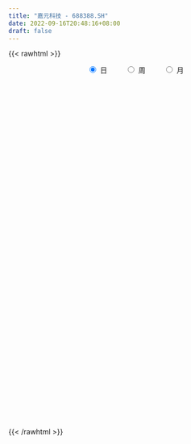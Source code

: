 ```yaml
---
title: "嘉元科技 - 688388.SH"
date: 2022-09-16T20:48:16+08:00
draft: false
---
```

{{< rawhtml >}}
    <div style="text-align: center">
        <label style="padding: 1rem;"><input style="margin-right: .5rem" type="radio" name="period" value="D" checked onclick="period_change(this)">日</label>
        <label style="padding: 1rem;"><input style="margin-right: .5rem" type="radio" name="period" value="W" onclick="period_change(this)">周</label>
        <label style="padding: 1rem;"><input style="margin-right: .5rem" type="radio" name="period" value="M" onclick="period_change(this)">月</label>
    </div>
    <div id="chart" style="height: 700px;"></div> 
    <script type="text/javascript">
        const D_v = [23544.76,24288.41,13873.17,51094.26,24906.3,26796.36,15778.4,18412.29,10771.87,16047.07,19395.87,17313.05,25339.5,33441.05,20455.1,25782.08,31589.84,21495.94,31027.07,22378.05,15532.29,17428.89,19634.17,14806.73,13762.8,60722.17,65047.19,24062.21,33047.36,30495.76,26846.99,23145.32,27458.49,42127.56,37731.8,29698.43,36897.33,30289.31,25961.93,37892.36,73488.43,73274.27,41538.86,33204.89,63304.05,68922.62,51484.72,25870.18,50469.38,47084.44,34349.16,52233.56,46258.42,26363.78,18688.09,27986.76,44404.88,25332.98,21499.61,37334.48,28545.6,33762.54,21518.52,34814.43,33300.99,29715.48,29733.23,37623.27,34037.58,40415.31,56241.47,50934.57,47287.36,33197.43,32594.19,72608.94,73557.43,49076.78,48899.13,40198.5,57929.76,51486.23,72360.06,59788.79,47394.3,50294.45,52377.44,41450.12,42696.05,53398.39,59831.25,43923.1,61643.59,51725.63,53321.08,43887.32,36851.31,37346.76,50112.65,47177.54,46178.75,34626.16,29761.33,31541.2,37330.6,29757.61,37707.27,25513.01,50527.93,43589.67,32019.51,33332.87,18891.95,27164.97,31490.62,29608.42,19477.69,30201.88,20176.44,19898.49,20321.7,23925.2,28074.98,25850.7,16743.46,15242.14,21181.98,15189.83,15889.55,11731.58,15995.42,16966.38,24339.27,23580.96,17292.04,14219.45,13084.13,16094.32,9199.97,18963.39,15877.19,12561.77,15530.25,24745.74,23284.11,22755.82,19179.09,15561.94,13205.56,18474.16,15908.9,15155.8,15826.35,46934.65,31348.15,42564.6,40185.6,28604.58,18428.38,48931.77,29019.33,18472.71,13502.02,17901.0,21995.53,20365.02,29494.19,35294.97,25378.09,20171.33,18624.07,35623.54,26619.47,41057.21,32885.42,26735.91,46497.76,18150.69,20198.15,18178.33,72647.46,78640.54,49646.66,40133.75,39703.26,82256.61,59587.82,63879.98,37643.1,36603.1,44641.62,48995.31,48791.48,45977.69,50974.51,44059.67,29734.69,40455.13,37339.12,42938.98,48721.85,47661.02,71131.84,89623.23,118146.11,122130.71,92810.59,83928.27,93949.54,74270.12,75776.5,53393.52,53149.65,49865.22,57047.25,131492.41,53272.37,61426.43,69116.48,46206.65,58166.96,63219.92,62740.17,63885.49,63128.42,58584.08,49027.47,105964.4,94159.6,70318.27,75868.23,62143.41,109602.81,76698.04,65841.24,70759.91,49135.0,32252.72,62475.92,65041.12,47095.59,51996.9,33107.02,36731.19,37708.63,59775.17,44516.39,46150.16,49904.09,38874.71,64281.75,87676.17,63415.23,52821.67,45499.38,50966.2,74930.95,59613.48,64787.89,38287.49,95324.57,61087.12,44265.22,59855.48,41795.25,37632.28,52021.7,56997.24,50255.29,79397.14,44899.88,27726.56,32877.82,55955.31,36475.75,54638.8,43010.52,26074.67,48720.57,37689.81,47835.75,52421.61,44282.65,43827.26,84937.98,43472.58,91056.67,109176.85,75033.91,63070.85,60845.86,42950.11,35518.27,49001.55,49221.53,61648.99,61460.76,56925.95,56655.16,41925.05,49938.22,25764.73,41392.46,64544.71,43060.97,52341.15,49238.88,33601.03,40956.48,43780.0,47964.82,84258.43,50967.93,48484.81,53705.43,41591.97,29941.49,36651.27,54924.39,30961.66,28548.05,31059.53,76590.16,46597.98,34386.08,30709.66,20489.29,26118.41,44715.27,42989.64,37170.91,42266.44,36482.9,36980.55,80492.51,73774.45,39022.96,47371.29,22399.32,32777.17,70253.58,42483.12,56875.83,30849.29,31389.08,27241.94,26379.89,30165.85,29618.97,28998.06,39948.96,27140.95,27567.33,42119.98,25270.11,36669.43,21657.61,24105.93,30680.36,31006.84,28624.36,36814.57,32993.51,27445.81,33033.03,60181.45,46114.71,39282.02,41397.33,37478.82,39465.12,33968.3,32522.51,36864.67,52172.54,51706.1,37695.09,33585.31,27035.74,19599.8,24947.17,30207.46,31672.52,38806.23,51030.26,34516.91,37355.38,32516.06,28555.78,35222.41,35894.37,26665.18,29716.72,33867.32,42174.75,38375.11,21685.0,22327.69,23207.68,17561.2,48994.02,45220.74,46745.38,41319.95,48367.66,49377.32,35299.49,34540.52,36279.25,65742.48,53691.93,34662.9,27996.51,34302.1,40579.48,32999.81,33327.31,23973.1,43543.01,28254.29,30022.91,28868.07,27422.94,41847.29,35000.54,68569.25,100551.35,68884.42,59211.34,37632.2,53335.32,57144.07,44288.33,42728.68,33254.3,68090.56,92863.82,56113.15,54578.45,57589.2,90517.77,61503.45,45383.12,63324.73,55955.9,41314.14,57223.85,46180.46,43925.75,69320.18,71466.89,47948.42,63789.53,41984.7,59056.13,42213.4,38302.95,38444.9,29419.34,97960.39,49759.41,41694.93,32462.06,38229.29,47552.62,38320.46,45711.48,49498.08,53570.26,42512.21,47059.1,28543.04,45431.72,42900.63,46535.8,56886.58,57368.35,50578.9,144203.16,85250.99,58977.68,61749.33,37187.67,37988.93,27547.19,29964.39,26276.88,20988.29,32823.31,22685.5,42554.6,24296.16,24951.72,28957.09,20614.59,20867.56,21129.56,20551.78,35014.88,32481.47]
const D_histogram = [0.0,-0.0185071225,-0.0852542171,0.2266982782,0.3207152329,0.2188680763,0.1848066425,0.1786419155,0.1535022396,-0.044659432,-0.2156955673,-0.150950394,-0.1201615255,0.0392519214,0.1202288961,0.1845386818,0.1739831895,0.0605008407,-0.1461445677,-0.170911577,-0.2267734865,-0.2176314077,-0.3368461145,-0.3003897822,-0.2307677979,-0.0177611605,0.3282355351,0.5357618181,0.6137650703,0.6038214887,0.5213069705,0.4347343768,0.3715018732,0.40705312,0.4940705766,0.4455615048,0.2874691892,0.1551165022,0.187156734,0.1235706881,-0.2540855983,-0.61038379,-0.6683829088,-0.6165367679,-0.2514563889,0.0137813077,0.2324982386,0.3379474813,0.479061922,0.674246415,0.7588115908,0.6472648058,0.6590400082,0.629843534,0.5374093716,0.6099853793,0.7590937248,0.8349435112,0.6496751385,0.2732364037,-0.036072975,-0.3342353188,-0.4571329245,-0.5628873261,-0.7461582639,-0.7956757149,-0.756949779,-0.6076980662,-0.4887836814,-0.3276334274,-0.2032329361,-0.0192180016,0.2767988618,0.3964860244,0.5344068998,1.143729904,1.6853091507,1.7399341749,1.7671433109,1.6619482927,1.9215769662,2.2336124288,1.7574118548,1.5062831698,1.2987429658,1.7333486627,1.6260075631,1.6703871899,1.5650507624,1.371020938,0.5202640044,-0.036915287,-0.9819557965,-1.8758144199,-2.3501412338,-2.2811269523,-2.3907278281,-2.063103907,-2.0074239793,-1.9616308037,-1.9461292957,-1.9051477054,-1.6551869842,-1.6326556614,-1.6818477559,-1.6151439503,-1.3907368308,-1.2158390347,-1.4280908094,-1.7703397358,-1.9295850194,-1.7565266487,-1.4708763941,-1.1001123193,-0.482969124,0.1118445758,0.4219103075,0.2625079746,0.1088948791,0.1741222317,0.3076043351,0.4021402589,0.3189743803,-0.012975897,-0.1024370058,-0.1996370005,-0.4946101158,-0.662742471,-0.5878868017,-0.5528535526,-0.4061486836,-0.2644999236,0.1575275224,0.4526489396,0.4762271102,0.4121633028,0.3849308579,0.2300859687,0.1764329298,0.2951909355,0.3147270885,0.3507417189,0.4652349888,0.7322594168,0.8628787102,1.0095925121,1.1059860401,1.0356305938,0.9667488267,0.7304432272,0.5454265889,0.4916337007,0.4515892661,0.6579955609,0.7417092294,0.3569839329,-0.0620411183,-0.2730497942,-0.4434641623,-0.1419778367,0.0575380798,0.1570237591,0.1256980203,0.0437321768,0.123123492,0.0305355364,-0.4069306233,-0.9179987291,-1.2874097864,-1.5616879606,-1.6154496021,-1.5110938329,-1.4570783508,-1.1871514309,-1.016701485,-1.0026499781,-0.6147411616,-0.2896845422,-0.1129378303,0.0154499959,0.5892234322,1.462427137,1.9911002698,2.2052059048,2.2122786112,2.2922196795,2.241215871,2.0808149812,1.930816845,1.7154965379,1.2560127517,1.040602259,0.2302151164,-0.25955639,-0.1506872103,0.0829748691,0.1628838881,0.1048490143,-0.1332077796,-0.367931272,-0.5178610789,-0.7281338827,-0.401950654,-0.2432770655,0.470174035,0.9765921247,0.8764728101,0.9986862252,1.2030692266,1.3357320181,1.7261497181,1.7482867184,1.1936610289,0.9184495619,0.156788694,-0.8338229977,-1.5733203524,-1.5106337705,-1.7044271318,-1.8202952735,-2.012392024,-2.3658842164,-2.5706984415,-2.4034377569,-2.3196026173,-1.9916891425,-1.8999666161,-1.1762718101,-0.6328991278,-0.0994028139,-0.0931475569,0.096259805,0.9953063685,1.5941304889,1.9123204052,1.7891539804,1.4421486496,1.0705809822,1.3758471217,1.6675573151,1.6630059084,1.8514795421,1.7754187325,1.7274992515,1.5030635636,0.8259714663,0.5037662844,0.024070173,0.1255226309,-0.2389008603,0.2092220992,0.6487165087,0.2765187493,0.193662718,-0.0032423132,-0.2753414572,-0.1827334997,0.0568082546,-0.4845034941,-0.6650631963,0.3876642789,1.0117959196,1.4490542197,1.1386061637,0.7592862016,0.2975167779,0.9154728881,1.498593804,1.7763698688,0.7694620514,0.5087225532,0.251457867,0.0233241283,0.5133095061,0.5911690352,0.864774327,1.2370973139,1.2788148082,2.0010227239,2.4500068471,3.0202600653,2.5499501314,2.0021297965,1.4426453649,0.124591976,-0.6696456345,-1.8371562942,-3.3761773517,-4.130495726,-4.008339898,-3.9435535026,-3.9550819278,-3.6946703871,-3.7987290559,-3.8912030619,-3.6729673528,-3.3147459624,-2.4722129677,-1.4476181036,-0.9368717857,-0.4390682455,-0.3203636844,0.1212991435,1.0769995307,1.4771722152,1.4295015669,1.5260360624,1.2455679028,0.6589788763,0.018895446,-0.049399808,0.1467424063,0.1291462511,-0.3485353429,-1.2042643071,-1.8798382771,-2.2419748386,-2.4614187435,-2.9093547074,-2.9681475017,-2.8765704876,-2.8651256754,-3.1883463002,-3.0314998583,-2.504231821,-2.1387802949,-1.7505507525,-1.229750895,-0.7333198334,-0.8649138737,-0.5816368626,-0.7780959091,-0.6683914498,-0.4986524539,0.3608282016,1.1325825279,1.7578122445,2.4343870018,2.6209430234,2.2229591389,1.4565244192,1.1680099147,1.0945059694,0.8667547047,0.7928803893,0.6528690709,0.304948272,0.0982516849,-0.4905020461,-0.5662389719,-0.9992914312,-1.184599785,-1.3164464387,-0.768610159,-0.538400814,-0.0573511754,0.049121347,-0.1027461792,-0.2838964727,0.085785353,0.2469893791,0.7567151672,1.050561927,1.1836433985,0.8986850488,0.2018620979,-0.4764484873,-1.0860901438,-1.6214484871,-1.9508521831,-1.8027067847,-1.6320397598,-1.6267057367,-1.6169102943,-1.1691011643,-0.6098772076,-0.3878229293,0.0812032303,0.2507614982,0.491831397,0.5527286678,0.448381862,0.2181079306,0.1751120229,0.7491309309,0.8395202287,1.0572790606,0.9268689801,0.6250768187,0.4019309721,0.0097552908,-0.1851165024,-0.5366931687,-0.7383687149,-0.8210705534,-0.4573200102,-0.3059330852,-0.3063774109,-0.3738234392,-0.4769626553,-0.8761393916,-1.2503203757,-1.0585975083,-0.8688973629,-0.4950615014,-0.2444526287,0.0178098659,0.1351034689,0.4014129088,0.9498256538,1.3397314818,1.6521057594,1.7764050729,1.8922350885,2.0593804721,2.1373817004,2.1205543186,2.021193849,1.5771439157,1.2698607107,1.0225854903,0.7993032964,0.6922017736,0.6555750492,0.6960934169,1.0314194985,1.4173625646,1.5837400869,1.5057165889,1.1947552978,1.215963719,1.2142955899,0.9824577057,0.7222053054,0.5161286496,0.5955037641,0.8099856716,0.7348523051,0.6272380606,0.6343033559,0.792479918,0.8214828221,0.7386878787,0.2547104572,-0.0455824314,-0.3623184758,-0.3381647661,-0.3950428242,-0.4835117609,-0.2471697445,-0.3851312826,-0.6717315234,-1.0662112086,-1.1273976817,-0.8851988103,-0.8732322022,-0.8025439353,-0.8417926029,-0.7889800626,-0.6085980093,-0.5369306527,-0.6399595015,-0.6611919594,-0.5481257369,-0.4110828997,-0.3769399674,-0.2167704171,-0.2950277825,-0.4158434492,-0.478833313,-0.3754648956,-0.3070445837,-0.3087264978,-0.3561080167,-0.2769516629,-0.4481103621,-0.329016934,-0.1707002509,-0.4583874159,-0.7376321103,-0.9652712446,-0.9645514037,-0.8453433274,-0.9127385052,-0.8796050615,-0.7972342233,-0.7535118445,-0.6350326093,-0.6627228426,-0.5939959945,-0.5959974068,-0.5559891134,-0.436873202,-0.2000323853,-0.0366569987,0.1647264331,0.3151826104,0.3600190277,0.246139341,0.0924332495]
const D_fast = [0.0,-0.0231339031,-0.111194552,0.2574325129,0.4316282758,0.3844981382,0.396638365,0.4351341169,0.448370001,0.2390434713,0.0140834442,0.041091019,0.0418395062,0.2110659334,0.3221001321,0.4325445883,0.4654848934,0.3671277547,0.1239462044,0.0564513009,-0.0561039802,-0.1013697534,-0.3047959888,-0.3434371021,-0.3315070672,-0.12294072,0.3051148593,0.6465815969,0.8780261167,1.0190379072,1.0668501316,1.0889611322,1.1186040969,1.2559186237,1.4664537245,1.5293350288,1.4431100105,1.349536449,1.4283658644,1.3956724906,0.9544948046,0.4456006654,0.2205058194,0.1182177683,0.42043405,0.6891170736,0.9659585642,1.1558946771,1.4167745984,1.7805206951,2.0547887686,2.105058185,2.2815933895,2.4098577988,2.4517759793,2.6768483318,3.0157301085,3.3003157727,3.2774661846,2.9693365508,2.6510089283,2.2692877548,2.032106918,1.7856306849,1.4158201811,1.1673838014,1.0168722925,1.0141994888,1.0109179532,1.0901598504,1.1637521077,1.3429625417,1.7081791206,1.9269877893,2.1985103896,3.0937658698,4.0566724042,4.5462809721,5.0152759359,5.3255679909,6.0655909058,6.9360294756,6.8991818653,7.0246239728,7.1417695103,8.0097123728,8.308873164,8.7708495883,9.0567758514,9.2055012614,8.484810329,7.9184022158,6.7278727572,5.3650605288,4.3031984065,3.8019309499,3.094648117,2.9064960614,2.4603199944,2.0157054689,1.5446746531,1.109369317,0.9455332922,0.5599006997,0.0902466662,-0.2468355158,-0.370112604,-0.4991745666,-1.0684490436,-1.853282904,-2.4949244425,-2.7609977339,-2.8430665778,-2.7473305829,-2.2509296685,-1.6281548248,-1.2126115163,-1.3063868555,-1.4327762312,-1.3240183207,-1.1136351335,-0.9185641449,-0.9219864286,-1.2571806801,-1.3722510404,-1.5193602851,-1.9379859295,-2.2718039023,-2.3439199335,-2.4471000726,-2.4019323745,-2.3264085954,-1.8649992687,-1.4567156166,-1.3140806685,-1.2751036502,-1.2061033806,-1.3034267776,-1.312971584,-1.1204158445,-1.0221979193,-0.8984978592,-0.6676958422,-0.21760656,0.1287324111,0.527844341,0.900734379,1.0892865812,1.2620920207,1.208397228,1.1597372369,1.2288527739,1.3017056559,1.6726108408,1.9417518166,1.6462725035,1.2117371726,0.9324660482,0.6511856396,0.9171775059,1.1310779424,1.2698195614,1.2699183277,1.1988855284,1.3090577166,1.2241036451,0.6849048296,-0.0556629584,-0.7469264623,-1.4116266268,-1.8692506687,-2.1426683578,-2.4529224633,-2.4797834012,-2.5635088265,-2.8001198142,-2.5658962881,-2.3132608043,-2.1647485499,-2.0324982248,-1.3114189304,-0.0726084413,0.9538397589,1.7192468701,2.2793892293,2.9323852175,3.4416853768,3.8014882323,4.1341943073,4.3477481347,4.2022675364,4.2470076085,3.4941742449,2.9395136411,3.0107110182,3.2651168149,3.3857468059,3.3539241857,3.0825654469,2.7558591365,2.4764640598,2.0841577854,2.3098533506,2.4077076727,3.238702282,3.9892684029,4.1082672907,4.4801522622,4.9853025702,5.4518983663,6.2738534958,6.7330621757,6.4768517434,6.4312526668,5.7087889725,4.5097215314,3.3768940886,3.0619222278,2.4420220836,1.8710801234,1.175885367,0.2309221205,-0.6165667149,-1.0501654696,-1.5462309843,-1.7162397952,-2.0995089228,-1.6698820693,-1.284734169,-0.7760885586,-0.7931201908,-0.5796478777,0.568225278,1.5655820206,2.3618520382,2.6859741085,2.6995059401,2.5955835182,3.2448114382,3.9534109603,4.3646110307,5.01595455,5.3837484234,5.7677037554,5.9190339584,5.4484347276,5.2521711169,4.7784925487,4.9113256643,4.4871769581,4.9876054423,5.589278979,5.2862109069,5.2517705552,5.0540549456,4.7131204373,4.7600450199,5.0137888379,4.3513512157,4.0045257143,5.1541692592,6.0312498798,6.8307717349,6.8049752198,6.6154768081,6.2280865788,7.0749109112,8.032680278,8.75454881,7.9400065054,7.8064476456,7.6120474261,7.3897447194,8.0080574738,8.2337092617,8.7235081352,9.4051054506,9.766526647,10.9889902436,12.0504760786,13.3757943131,13.5429719121,13.4956840263,13.2968609359,12.0099555411,11.0483065219,9.4215067886,7.0384413932,5.2514990874,4.3715699409,3.4504679607,2.4501690535,1.7869129975,0.7331720647,-0.3321027067,-1.0321088358,-1.502573936,-1.2780941833,-0.6154038451,-0.3388754736,0.0491610052,0.0877746452,0.559762259,1.7847125289,2.5541782671,2.8638830106,3.3419265217,3.3728503378,2.9510060304,2.3156464615,2.2350012556,2.4678290714,2.482519479,1.9177040493,0.7609090083,-0.384624531,-1.3072548021,-2.1420533929,-3.3173280336,-4.1181577033,-4.7457233112,-5.4505599178,-6.5708671176,-7.1718956403,-7.2706855583,-7.4399291058,-7.4893372516,-7.2759751179,-6.9628740147,-7.3106965234,-7.1728287279,-7.5638117517,-7.6212051549,-7.5761292724,-6.6264415666,-5.5715416082,-4.5068588305,-3.2216873228,-2.3798955453,-2.2221396451,-2.62444326,-2.6209552858,-2.4208327387,-2.4318953273,-2.3075495454,-2.2843435961,-2.556027327,-2.7381609928,-3.4495402353,-3.6668369041,-4.3497122212,-4.8311705213,-5.2921287846,-4.9364450447,-4.8408359032,-4.3741240584,-4.2553711993,-4.4329252703,-4.6850496819,-4.293921518,-4.0709701472,-3.3720655672,-2.8155783257,-2.3865860046,-2.446873092,-3.0932305184,-3.8906532255,-4.771817418,-5.7125378831,-6.5296546248,-6.8321859225,-7.0695288376,-7.4708712487,-7.8653033798,-7.709769541,-7.3030148861,-7.1779163402,-6.688589373,-6.4563407306,-6.0923129825,-5.8932335447,-5.885484885,-6.0612318338,-6.0604497358,-5.299148095,-4.9988787401,-4.516800143,-4.4154929784,-4.5610159352,-4.6836790389,-5.0734158974,-5.3145668162,-5.8003167746,-6.1865844996,-6.4745539765,-6.2251334358,-6.1502297822,-6.2272684606,-6.3881703487,-6.6105502285,-7.2287618127,-7.9155228908,-7.9884494005,-8.0159735958,-7.7659031096,-7.576407394,-7.3096924329,-7.1586229628,-6.7919602957,-6.0060911372,-5.2812524388,-4.5558517213,-3.9874511396,-3.3985623518,-2.7165718502,-2.1042251969,-1.5909139989,-1.1849760063,-1.2347399607,-1.2245579881,-1.2161868359,-1.2396432057,-1.1736942851,-1.0464272472,-0.8318855253,-0.238704569,0.5015791382,1.0638916822,1.3622973314,1.3500248647,1.6752242158,1.9771299841,1.9909065263,1.9112054523,1.834160959,2.0624120145,2.4793903399,2.5879700497,2.6371653203,2.8028064546,3.1591029963,3.3934766058,3.4953536321,3.0750538249,2.7633653284,2.3560496651,2.2956621833,2.1400234192,1.9306765422,2.1052261225,1.8709817637,1.416448642,0.7554161548,0.4123802613,0.43327943,0.2269379876,0.0969902707,-0.1527065476,-0.297139023,-0.2689064721,-0.3314717786,-0.5944905028,-0.7810209505,-0.8049861623,-0.7707140499,-0.8308061095,-0.7248291635,-0.8768434746,-1.1016200035,-1.2843181956,-1.274816002,-1.2831568361,-1.3620203746,-1.4984288977,-1.4885104597,-1.7716967494,-1.7348575548,-1.6192159345,-2.0214999535,-2.4851526754,-2.9541096208,-3.1945276308,-3.2866553864,-3.5822351906,-3.7690030121,-3.8859407298,-4.0305963122,-4.0708752293,-4.2642461732,-4.3440183238,-4.4950190877,-4.5940080726,-4.5841104617,-4.3972777414,-4.2430666044,-4.0005015643,-3.7712497345,-3.6364085602,-3.6887534117,-3.8193511908]
const D_slow = [0.0,-0.0046267806,-0.0259403349,0.0307342347,0.1109130429,0.165630062,0.2118317226,0.2564922014,0.2948677613,0.2837029033,0.2297790115,0.192041413,0.1620010317,0.171814012,0.201871236,0.2480059065,0.2915017039,0.306626914,0.2700907721,0.2273628779,0.1706695062,0.1162616543,0.0320501257,-0.0430473199,-0.1007392693,-0.1051795595,-0.0231206757,0.1108197788,0.2642610464,0.4152164186,0.5455431612,0.6542267554,0.7471022237,0.8488655037,0.9723831478,1.083773524,1.1556408213,1.1944199469,1.2412091304,1.2721018024,1.2085804029,1.0559844554,0.8888887282,0.7347545362,0.671890439,0.6753357659,0.7334603256,0.8179471959,0.9377126764,1.1062742801,1.2959771778,1.4577933793,1.6225533813,1.7800142648,1.9143666077,2.0668629525,2.2566363837,2.4653722615,2.6277910462,2.6961001471,2.6870819033,2.6035230736,2.4892398425,2.348518011,2.161978445,1.9630595163,1.7738220715,1.621897555,1.4997016346,1.4177932778,1.3669850438,1.3621805434,1.4313802588,1.5305017649,1.6641034898,1.9500359658,2.3713632535,2.8063467972,3.248132625,3.6636196981,4.1440139397,4.7024170469,5.1417700106,5.518340803,5.8430265445,6.2763637101,6.6828656009,7.1004623984,7.491725089,7.8344803235,7.9645463246,7.9553175028,7.7098285537,7.2408749487,6.6533396403,6.0830579022,5.4853759452,4.9695999684,4.4677439736,3.9773362727,3.4908039488,3.0145170224,2.6007202764,2.192556361,1.7720944221,1.3683084345,1.0206242268,0.7166644681,0.3596417658,-0.0829431682,-0.565339423,-1.0044710852,-1.3721901837,-1.6472182636,-1.7679605446,-1.7399994006,-1.6345218237,-1.5688948301,-1.5416711103,-1.4981405524,-1.4212394686,-1.3207044039,-1.2409608088,-1.2442047831,-1.2698140345,-1.3197232846,-1.4433758136,-1.6090614314,-1.7560331318,-1.8942465199,-1.9957836908,-2.0619086717,-2.0225267911,-1.9093645562,-1.7903077787,-1.687266953,-1.5910342385,-1.5335127463,-1.4894045139,-1.41560678,-1.3369250079,-1.2492395781,-1.1329308309,-0.9498659767,-0.7341462992,-0.4817481712,-0.2052516611,0.0536559873,0.295343194,0.4779540008,0.614310648,0.7372190732,0.8501163897,1.01461528,1.2000425873,1.2892885705,1.2737782909,1.2055158424,1.0946498018,1.0591553426,1.0735398626,1.1127958023,1.1442203074,1.1551533516,1.1859342246,1.1935681087,1.0918354529,0.8623357706,0.540483324,0.1500613339,-0.2538010667,-0.6315745249,-0.9958441126,-1.2926319703,-1.5468073415,-1.7974698361,-1.9511551265,-2.023576262,-2.0518107196,-2.0479482206,-1.9006423626,-1.5350355783,-1.0372605109,-0.4859590347,0.0671106181,0.640165538,1.2004695057,1.7206732511,2.2033774623,2.6322515968,2.9462547847,3.2064053495,3.2639591286,3.1990700311,3.1613982285,3.1821419458,3.2228629178,3.2490751714,3.2157732265,3.1237904085,2.9943251387,2.8122916681,2.7118040046,2.6509847382,2.768528247,3.0126762781,3.2317944807,3.481466037,3.7822333436,4.1161663482,4.5477037777,4.9847754573,5.2831907145,5.512803105,5.5520002785,5.3435445291,4.950214441,4.5725559983,4.1464492154,3.691375397,3.188277391,2.5968063369,1.9541317265,1.3532722873,0.773371633,0.2754493473,-0.1995423067,-0.4936102592,-0.6518350412,-0.6766857446,-0.6999726339,-0.6759076826,-0.4270810905,-0.0285484683,0.449531633,0.8968201281,1.2573572905,1.525002536,1.8689643165,2.2858536452,2.7016051223,3.1644750079,3.608329691,4.0402045039,4.4159703948,4.6224632613,4.7484048325,4.7544223757,4.7858030334,4.7260778184,4.7783833431,4.9405624703,5.0096921576,5.0581078371,5.0572972588,4.9884618945,4.9427785196,4.9569805833,4.8358547097,4.6695889107,4.7665049804,5.0194539603,5.3817175152,5.6663690561,5.8561906065,5.930569801,6.159438023,6.534086474,6.9781789412,7.170544454,7.2977250924,7.3605895591,7.3664205912,7.4947479677,7.6425402265,7.8587338082,8.1680081367,8.4877118388,8.9879675197,9.6004692315,10.3555342478,10.9930217807,11.4935542298,11.854215571,11.885363565,11.7179521564,11.2586630828,10.4146187449,9.3819948134,8.3799098389,7.3940214633,6.4052509813,5.4815833846,4.5319011206,3.5591003551,2.6408585169,1.8121720263,1.1941187844,0.8322142585,0.5979963121,0.4882292507,0.4081383296,0.4384631155,0.7077129982,1.077006052,1.4343814437,1.8158904593,2.127282435,2.2920271541,2.2967510156,2.2844010636,2.3210866651,2.3533732279,2.2662393922,1.9651733154,1.4952137461,0.9347200365,0.3193653506,-0.4079733262,-1.1500102017,-1.8691528236,-2.5854342424,-3.3825208174,-4.140395782,-4.7664537373,-5.301148811,-5.7387864991,-6.0462242229,-6.2295541812,-6.4457826497,-6.5911918653,-6.7857158426,-6.952813705,-7.0774768185,-6.9872697681,-6.7041241361,-6.264671075,-5.6560743246,-5.0008385687,-4.445098784,-4.0809676792,-3.7889652005,-3.5153387082,-3.298650032,-3.1004299347,-2.937212667,-2.860975599,-2.8364126777,-2.9590381893,-3.1005979322,-3.35042079,-3.6465707363,-3.975682346,-4.1678348857,-4.3024350892,-4.316772883,-4.3044925463,-4.3301790911,-4.4011532093,-4.379706871,-4.3179595262,-4.1287807344,-3.8661402527,-3.5702294031,-3.3455581409,-3.2950926164,-3.4142047382,-3.6857272742,-4.0910893959,-4.5788024417,-5.0294791379,-5.4374890778,-5.844165512,-6.2483930856,-6.5406683766,-6.6931376785,-6.7900934109,-6.7697926033,-6.7071022287,-6.5841443795,-6.4459622125,-6.333866747,-6.2793397644,-6.2355617587,-6.0482790259,-5.8383989688,-5.5740792036,-5.3423619586,-5.1860927539,-5.0856100109,-5.0831711882,-5.1294503138,-5.263623606,-5.4482157847,-5.653483423,-5.7678134256,-5.8442966969,-5.9208910496,-6.0143469094,-6.1335875733,-6.3526224211,-6.6652025151,-6.9298518921,-7.1470762329,-7.2708416082,-7.3319547654,-7.3275022989,-7.2937264317,-7.1933732045,-6.955916791,-6.6209839206,-6.2079574807,-5.7638562125,-5.2907974404,-4.7759523223,-4.2416068972,-3.7114683176,-3.2061698553,-2.8118838764,-2.4944186987,-2.2387723262,-2.0389465021,-1.8658960587,-1.7020022964,-1.5279789422,-1.2701240675,-0.9157834264,-0.5198484047,-0.1434192575,0.155269567,0.4592604967,0.7628343942,1.0084488206,1.189000147,1.3180323094,1.4669082504,1.6694046683,1.8531177446,2.0099272597,2.1685030987,2.3666230782,2.5719937837,2.7566657534,2.8203433677,2.8089477599,2.7183681409,2.6338269494,2.5350662433,2.4141883031,2.352395867,2.2561130463,2.0881801655,1.8216273633,1.5397779429,1.3184782403,1.1001701898,0.899534206,0.6890860552,0.4918410396,0.3396915373,0.2054588741,0.0454689987,-0.1198289911,-0.2568604254,-0.3596311503,-0.4538661421,-0.5080587464,-0.581815692,-0.6857765543,-0.8054848826,-0.8993511065,-0.9761122524,-1.0532938769,-1.142320881,-1.2115587968,-1.3235863873,-1.4058406208,-1.4485156835,-1.5631125375,-1.7475205651,-1.9888383762,-2.2299762272,-2.441312059,-2.6694966853,-2.8893979507,-3.0887065065,-3.2770844676,-3.43584262,-3.6015233306,-3.7500223292,-3.8990216809,-4.0380189593,-4.1472372598,-4.1972453561,-4.2064096058,-4.1652279975,-4.0864323449,-3.9964275879,-3.9348927527,-3.9117844403]
const D_data = [['2020-08-27', 49.0, 49.5, 47.58, 49.55],['2020-08-28', 48.97, 49.21, 47.72, 49.35],['2020-08-31', 49.01, 48.33, 48.33, 49.93],['2020-09-01', 49.0, 53.8, 48.37, 54.59],['2020-09-02', 53.8, 52.4, 52.0, 54.51],['2020-09-03', 52.55, 50.16, 49.88, 53.12],['2020-09-04', 50.1, 50.83, 49.5, 51.36],['2020-09-07', 51.02, 51.25, 50.48, 52.85],['2020-09-08', 50.93, 51.1, 50.93, 52.42],['2020-09-09', 50.92, 48.41, 48.18, 51.16],['2020-09-10', 48.68, 47.68, 46.76, 49.6],['2020-09-11', 47.6, 50.23, 47.18, 50.48],['2020-09-14', 50.95, 49.98, 49.28, 51.75],['2020-09-15', 50.27, 52.1, 49.5, 52.68],['2020-09-16', 51.8, 51.86, 50.64, 52.88],['2020-09-17', 51.71, 52.2, 50.57, 53.1],['2020-09-18', 51.85, 51.59, 50.51, 52.9],['2020-09-21', 51.6, 50.1, 49.87, 51.62],['2020-09-22', 50.01, 48.07, 47.68, 50.34],['2020-09-23', 48.48, 49.63, 47.85, 50.68],['2020-09-24', 49.23, 48.89, 48.5, 50.22],['2020-09-25', 49.75, 49.42, 48.9, 51.0],['2020-09-28', 49.62, 47.3, 47.2, 49.9],['2020-09-29', 48.0, 48.77, 47.31, 49.48],['2020-09-30', 49.48, 49.25, 48.77, 50.0],['2020-10-09', 50.88, 51.7, 50.55, 53.17],['2020-10-12', 52.98, 55.0, 52.98, 56.88],['2020-10-13', 55.3, 55.12, 53.61, 55.5],['2020-10-14', 55.28, 54.76, 54.33, 56.35],['2020-10-15', 54.58, 54.38, 54.0, 55.9],['2020-10-16', 54.01, 53.74, 52.0, 54.64],['2020-10-19', 53.97, 53.7, 52.8, 54.82],['2020-10-20', 54.1, 54.01, 53.35, 55.7],['2020-10-21', 54.75, 55.6, 54.5, 56.65],['2020-10-22', 55.1, 57.07, 54.31, 57.79],['2020-10-23', 57.07, 56.0, 56.0, 58.21],['2020-10-26', 55.2, 54.52, 53.9, 56.78],['2020-10-27', 54.66, 54.4, 54.11, 55.97],['2020-10-28', 54.88, 56.5, 54.34, 56.9],['2020-10-29', 55.85, 55.52, 54.31, 56.86],['2020-10-30', 55.53, 50.51, 50.05, 56.25],['2020-11-02', 50.5, 48.6, 47.8, 50.97],['2020-11-03', 49.68, 50.84, 48.21, 51.9],['2020-11-04', 50.12, 51.8, 50.12, 52.5],['2020-11-05', 52.8, 56.61, 52.06, 57.57],['2020-11-06', 57.0, 57.07, 56.75, 59.66],['2020-11-09', 58.95, 58.0, 57.0, 59.35],['2020-11-10', 58.19, 57.8, 57.1, 58.6],['2020-11-11', 57.8, 59.37, 57.5, 61.61],['2020-11-12', 59.19, 61.57, 59.19, 62.51],['2020-11-13', 61.21, 61.69, 61.06, 63.0],['2020-11-16', 65.58, 59.92, 59.01, 65.58],['2020-11-17', 60.2, 61.94, 59.16, 63.48],['2020-11-18', 63.5, 62.14, 60.8, 63.5],['2020-11-19', 62.8, 61.75, 60.3, 62.8],['2020-11-20', 62.14, 64.51, 61.36, 64.88],['2020-11-23', 64.22, 66.93, 63.7, 68.2],['2020-11-24', 67.04, 67.6, 65.19, 68.17],['2020-11-25', 67.94, 64.99, 64.21, 67.94],['2020-11-26', 64.66, 61.82, 61.12, 66.65],['2020-11-27', 61.82, 61.28, 60.7, 62.79],['2020-11-30', 62.18, 60.0, 59.0, 62.18],['2020-12-01', 59.94, 61.1, 59.31, 62.0],['2020-12-02', 62.25, 60.63, 58.72, 64.86],['2020-12-03', 60.0, 58.67, 58.02, 60.78],['2020-12-04', 59.17, 59.39, 57.64, 59.68],['2020-12-07', 59.41, 60.11, 59.3, 61.38],['2020-12-08', 60.85, 61.7, 60.2, 63.29],['2020-12-09', 61.71, 61.83, 61.51, 63.94],['2020-12-10', 61.7, 63.0, 61.6, 63.85],['2020-12-11', 63.12, 63.3, 61.88, 65.21],['2020-12-14', 63.7, 64.99, 62.45, 65.55],['2020-12-15', 64.66, 68.0, 64.66, 68.19],['2020-12-16', 67.71, 67.4, 66.14, 68.63],['2020-12-17', 67.1, 68.93, 66.7, 69.26],['2020-12-18', 69.8, 77.8, 69.0, 80.19],['2020-12-21', 78.06, 81.52, 76.13, 82.91],['2020-12-22', 82.47, 78.78, 78.23, 82.88],['2020-12-23', 78.51, 80.5, 78.51, 83.64],['2020-12-24', 79.9, 80.5, 79.88, 83.5],['2020-12-25', 82.2, 87.49, 80.13, 88.99],['2020-12-28', 87.01, 92.0, 86.01, 95.0],['2020-12-29', 92.2, 83.98, 79.0, 92.2],['2020-12-30', 84.44, 86.9, 82.1, 89.6],['2020-12-31', 86.9, 88.14, 86.01, 91.5],['2021-01-04', 91.0, 98.89, 89.5, 99.91],['2021-01-05', 99.25, 95.26, 94.0, 100.33],['2021-01-06', 96.0, 99.3, 93.4, 100.1],['2021-01-07', 97.8, 99.6, 97.4, 105.83],['2021-01-08', 100.61, 99.95, 94.1, 102.5],['2021-01-11', 99.94, 90.77, 90.2, 99.94],['2021-01-12', 91.66, 91.96, 89.0, 94.88],['2021-01-13', 94.15, 83.73, 82.64, 94.15],['2021-01-14', 83.0, 79.3, 78.6, 83.49],['2021-01-15', 80.81, 80.14, 75.18, 82.7],['2021-01-18', 81.16, 84.9, 80.01, 88.0],['2021-01-19', 84.3, 81.5, 79.75, 87.11],['2021-01-20', 81.5, 86.53, 81.5, 87.36],['2021-01-21', 87.42, 83.2, 82.0, 87.91],['2021-01-22', 83.15, 82.36, 77.83, 83.68],['2021-01-25', 83.7, 81.11, 81.11, 86.98],['2021-01-26', 82.0, 80.5, 77.79, 82.32],['2021-01-27', 80.5, 82.88, 78.37, 83.99],['2021-01-28', 82.8, 79.79, 79.52, 84.1],['2021-01-29', 82.39, 77.77, 75.0, 82.69],['2021-02-01', 77.98, 78.17, 76.12, 79.85],['2021-02-02', 79.37, 79.9, 78.79, 83.15],['2021-02-03', 80.5, 79.44, 78.58, 81.81],['2021-02-04', 79.98, 73.5, 71.03, 79.98],['2021-02-05', 72.0, 69.1, 68.5, 73.95],['2021-02-08', 68.12, 68.5, 67.35, 70.97],['2021-02-09', 68.37, 71.11, 68.37, 72.8],['2021-02-10', 72.1, 72.3, 70.02, 72.98],['2021-02-18', 75.3, 73.9, 70.11, 76.09],['2021-02-19', 74.73, 78.79, 74.57, 79.64],['2021-02-22', 76.46, 81.4, 76.46, 82.83],['2021-02-23', 80.01, 80.26, 79.56, 82.2],['2021-02-24', 80.67, 74.83, 74.6, 81.47],['2021-02-25', 76.75, 73.98, 73.49, 76.75],['2021-02-26', 73.81, 76.38, 72.56, 76.88],['2021-03-01', 76.38, 77.76, 75.79, 81.28],['2021-03-02', 79.49, 77.98, 77.5, 80.4],['2021-03-03', 77.98, 75.89, 74.01, 78.69],['2021-03-04', 75.63, 71.59, 70.71, 76.79],['2021-03-05', 71.5, 73.26, 70.01, 74.43],['2021-03-08', 74.13, 72.35, 71.5, 75.0],['2021-03-09', 72.69, 68.33, 67.98, 72.69],['2021-03-10', 69.36, 67.98, 67.29, 71.5],['2021-03-11', 69.42, 70.03, 68.77, 70.85],['2021-03-12', 70.2, 69.11, 68.66, 71.0],['2021-03-15', 70.0, 70.34, 68.5, 71.4],['2021-03-16', 70.34, 70.5, 69.8, 73.15],['2021-03-17', 70.15, 75.21, 69.5, 75.8],['2021-03-18', 74.61, 75.53, 74.59, 79.79],['2021-03-19', 74.0, 73.1, 72.94, 76.76],['2021-03-22', 73.88, 72.0, 70.3, 73.88],['2021-03-23', 71.69, 72.3, 70.89, 73.1],['2021-03-24', 72.3, 70.23, 68.8, 72.76],['2021-03-25', 69.6, 70.88, 68.8, 71.16],['2021-03-26', 71.18, 73.2, 71.18, 74.5],['2021-03-29', 73.88, 72.38, 72.19, 76.33],['2021-03-30', 72.93, 72.82, 69.95, 73.59],['2021-03-31', 73.48, 74.37, 72.26, 75.2],['2021-04-01', 74.79, 77.65, 74.0, 77.88],['2021-04-02', 78.0, 77.54, 76.5, 79.18],['2021-04-06', 77.78, 79.16, 77.78, 79.67],['2021-04-07', 78.36, 79.99, 77.68, 80.29],['2021-04-08', 78.89, 78.82, 78.8, 81.27],['2021-04-09', 78.98, 79.29, 78.0, 79.79],['2021-04-12', 79.15, 77.1, 76.66, 80.3],['2021-04-13', 77.1, 77.19, 75.98, 79.38],['2021-04-14', 77.41, 78.7, 76.55, 79.25],['2021-04-15', 78.84, 79.11, 78.18, 79.65],['2021-04-16', 78.7, 83.23, 76.69, 84.56],['2021-04-19', 84.9, 83.2, 81.85, 84.9],['2021-04-20', 83.2, 77.13, 77.0, 83.7],['2021-04-21', 76.28, 74.82, 73.25, 76.28],['2021-04-22', 75.39, 75.76, 75.0, 77.33],['2021-04-23', 75.86, 75.11, 74.5, 76.8],['2021-04-26', 77.0, 81.3, 76.01, 82.32],['2021-04-27', 80.92, 81.5, 79.13, 81.74],['2021-04-28', 81.5, 81.3, 80.24, 82.93],['2021-04-29', 81.19, 80.12, 80.0, 82.18],['2021-04-30', 80.5, 79.41, 77.82, 80.5],['2021-05-06', 79.43, 81.66, 77.87, 82.2],['2021-05-07', 81.66, 79.7, 79.5, 82.85],['2021-05-10', 79.78, 73.95, 73.5, 80.38],['2021-05-11', 73.4, 70.06, 69.49, 74.4],['2021-05-12', 70.0, 68.66, 67.91, 71.16],['2021-05-13', 68.52, 67.01, 66.9, 69.17],['2021-05-14', 67.6, 67.6, 66.38, 68.33],['2021-05-17', 67.48, 68.4, 67.48, 70.16],['2021-05-18', 68.4, 66.89, 66.46, 68.68],['2021-05-19', 67.12, 69.25, 64.95, 70.49],['2021-05-20', 69.93, 68.11, 67.62, 70.15],['2021-05-21', 68.78, 65.6, 65.6, 68.8],['2021-05-24', 65.01, 70.46, 65.01, 71.58],['2021-05-25', 69.98, 70.96, 69.4, 70.99],['2021-05-26', 70.87, 70.01, 69.96, 72.19],['2021-05-27', 70.29, 69.9, 69.4, 71.28],['2021-05-28', 71.0, 77.35, 70.48, 79.51],['2021-05-31', 78.1, 85.61, 78.1, 88.5],['2021-06-01', 86.2, 86.3, 80.65, 87.48],['2021-06-02', 86.5, 85.95, 84.6, 88.2],['2021-06-03', 86.49, 85.7, 82.8, 87.5],['2021-06-04', 86.0, 88.71, 84.88, 90.5],['2021-06-07', 88.3, 89.1, 87.54, 93.93],['2021-06-08', 91.59, 89.1, 88.26, 95.67],['2021-06-09', 89.02, 90.28, 88.51, 91.69],['2021-06-10', 89.31, 90.28, 87.01, 92.3],['2021-06-11', 89.9, 86.98, 86.9, 91.37],['2021-06-15', 88.38, 89.57, 85.56, 91.03],['2021-06-16', 89.91, 80.3, 80.3, 90.28],['2021-06-17', 81.49, 81.24, 78.99, 83.45],['2021-06-18', 80.91, 88.0, 80.61, 88.52],['2021-06-21', 87.48, 90.92, 87.48, 92.89],['2021-06-22', 91.88, 90.4, 87.56, 92.01],['2021-06-23', 91.0, 89.3, 88.35, 93.67],['2021-06-24', 88.97, 86.69, 85.45, 92.0],['2021-06-25', 88.18, 85.7, 82.31, 88.18],['2021-06-28', 85.9, 85.8, 84.52, 89.36],['2021-06-29', 86.88, 83.98, 83.03, 88.88],['2021-06-30', 84.18, 90.96, 83.0, 90.96],['2021-07-01', 94.0, 90.3, 87.01, 94.99],['2021-07-02', 91.0, 100.1, 91.0, 102.78],['2021-07-05', 97.0, 101.81, 96.09, 102.5],['2021-07-06', 99.8, 96.5, 93.0, 100.8],['2021-07-07', 94.51, 100.58, 92.0, 100.58],['2021-07-08', 100.4, 103.9, 97.4, 104.8],['2021-07-09', 101.02, 105.5, 98.0, 108.41],['2021-07-12', 108.0, 112.0, 107.0, 114.48],['2021-07-13', 111.96, 110.58, 106.66, 112.99],['2021-07-14', 108.5, 103.82, 102.52, 109.02],['2021-07-15', 104.52, 106.69, 101.52, 107.87],['2021-07-16', 104.33, 99.0, 98.8, 109.5],['2021-07-19', 97.52, 91.88, 88.66, 100.19],['2021-07-20', 90.67, 90.1, 89.31, 93.0],['2021-07-21', 92.08, 97.76, 91.98, 99.4],['2021-07-22', 98.53, 93.52, 91.69, 98.53],['2021-07-23', 94.98, 92.8, 92.58, 95.96],['2021-07-26', 92.0, 89.96, 86.61, 93.65],['2021-07-27', 90.81, 85.11, 85.0, 92.96],['2021-07-28', 84.0, 83.8, 81.02, 86.27],['2021-07-29', 85.96, 86.6, 83.2, 87.29],['2021-07-30', 86.0, 84.49, 82.85, 86.9],['2021-08-02', 85.8, 87.01, 85.08, 88.39],['2021-08-03', 86.5, 83.63, 82.8, 87.9],['2021-08-04', 83.57, 92.48, 83.14, 93.9],['2021-08-05', 92.99, 92.85, 89.7, 96.8],['2021-08-06', 95.53, 95.26, 92.1, 97.5],['2021-08-09', 92.57, 89.94, 87.0, 95.2],['2021-08-10', 89.24, 92.67, 89.01, 94.36],['2021-08-11', 92.21, 104.88, 90.9, 108.0],['2021-08-12', 103.43, 106.19, 102.41, 109.2],['2021-08-13', 107.5, 106.6, 106.0, 113.56],['2021-08-16', 105.35, 103.18, 102.5, 110.59],['2021-08-17', 102.22, 100.55, 99.8, 106.2],['2021-08-18', 100.65, 99.5, 98.0, 102.9],['2021-08-19', 99.48, 109.03, 98.4, 110.0],['2021-08-20', 109.1, 112.0, 106.5, 113.88],['2021-08-23', 112.3, 110.76, 108.07, 114.1],['2021-08-24', 112.99, 115.51, 111.11, 117.98],['2021-08-25', 114.82, 114.44, 110.0, 115.92],['2021-08-26', 114.46, 116.41, 112.0, 118.56],['2021-08-27', 115.71, 115.36, 111.3, 116.88],['2021-08-30', 114.55, 108.82, 108.06, 115.02],['2021-08-31', 108.87, 111.76, 108.02, 114.0],['2021-09-01', 109.3, 108.5, 105.67, 115.35],['2021-09-02', 110.08, 115.5, 108.09, 119.28],['2021-09-03', 112.0, 109.58, 109.0, 118.23],['2021-09-06', 111.51, 120.66, 111.51, 120.66],['2021-09-07', 121.0, 124.0, 117.37, 129.31],['2021-09-08', 123.6, 115.09, 114.31, 123.99],['2021-09-09', 120.77, 118.39, 114.55, 121.87],['2021-09-10', 116.77, 117.0, 113.03, 119.75],['2021-09-13', 118.51, 115.39, 113.8, 120.15],['2021-09-14', 115.8, 120.0, 112.4, 125.65],['2021-09-15', 120.41, 123.4, 119.86, 125.3],['2021-09-16', 123.32, 113.32, 113.0, 123.32],['2021-09-17', 112.15, 116.1, 112.02, 116.51],['2021-09-22', 117.06, 134.49, 117.0, 137.25],['2021-09-23', 136.0, 134.93, 130.45, 136.85],['2021-09-24', 135.0, 137.2, 133.0, 143.85],['2021-09-27', 137.5, 130.0, 126.82, 141.43],['2021-09-28', 128.0, 128.85, 127.03, 136.65],['2021-09-29', 128.85, 126.8, 126.33, 132.18],['2021-09-30', 130.0, 142.11, 130.0, 145.28],['2021-10-08', 144.53, 146.81, 140.0, 149.8],['2021-10-11', 142.32, 147.6, 139.07, 149.42],['2021-10-12', 147.0, 131.55, 128.5, 150.03],['2021-10-13', 132.09, 139.01, 132.09, 141.58],['2021-10-14', 139.58, 139.0, 133.0, 140.55],['2021-10-15', 138.0, 139.21, 133.1, 141.82],['2021-10-18', 139.27, 150.2, 138.27, 152.35],['2021-10-19', 151.28, 148.1, 146.24, 152.98],['2021-10-20', 146.33, 153.2, 146.21, 157.04],['2021-10-21', 156.25, 158.18, 153.97, 158.8],['2021-10-22', 162.0, 157.36, 155.3, 162.6],['2021-10-25', 157.0, 170.53, 156.0, 173.85],['2021-10-26', 171.83, 173.4, 169.0, 179.49],['2021-10-27', 173.0, 181.31, 170.99, 183.0],['2021-10-28', 180.84, 172.3, 168.0, 180.84],['2021-10-29', 170.78, 172.0, 163.68, 173.7],['2021-11-01', 172.36, 171.9, 167.66, 178.1],['2021-11-02', 171.0, 159.62, 156.38, 174.85],['2021-11-03', 158.53, 161.92, 156.08, 163.19],['2021-11-04', 163.92, 152.55, 149.0, 169.46],['2021-11-05', 148.02, 140.0, 138.7, 152.99],['2021-11-08', 141.0, 142.01, 135.37, 143.57],['2021-11-09', 141.77, 149.28, 139.0, 152.99],['2021-11-10', 147.0, 147.0, 142.46, 154.48],['2021-11-11', 147.36, 144.0, 142.5, 153.86],['2021-11-12', 146.1, 145.86, 144.0, 149.29],['2021-11-15', 147.61, 139.42, 138.66, 147.96],['2021-11-16', 139.7, 136.52, 134.7, 141.0],['2021-11-17', 136.29, 138.16, 135.1, 141.35],['2021-11-18', 137.25, 138.99, 132.01, 142.66],['2021-11-19', 139.34, 146.21, 139.34, 149.5],['2021-11-22', 146.94, 152.13, 145.0, 155.37],['2021-11-23', 150.85, 149.0, 146.1, 153.8],['2021-11-24', 150.0, 151.1, 149.0, 155.9],['2021-11-25', 152.69, 147.78, 145.74, 152.69],['2021-11-26', 147.0, 153.33, 146.01, 158.65],['2021-11-29', 150.65, 164.13, 149.11, 167.74],['2021-11-30', 165.97, 162.0, 160.37, 168.88],['2021-12-01', 161.6, 158.69, 154.11, 165.98],['2021-12-02', 157.67, 162.05, 156.48, 167.17],['2021-12-03', 162.0, 158.22, 157.11, 164.37],['2021-12-06', 158.97, 153.11, 152.34, 160.88],['2021-12-07', 155.0, 149.71, 146.49, 157.53],['2021-12-08', 150.0, 155.27, 150.0, 161.65],['2021-12-09', 164.06, 159.3, 151.11, 165.2],['2021-12-10', 156.9, 157.55, 155.84, 162.86],['2021-12-13', 157.0, 150.68, 149.07, 158.49],['2021-12-14', 150.0, 142.0, 141.33, 151.5],['2021-12-15', 141.5, 139.11, 138.18, 143.5],['2021-12-16', 139.18, 138.74, 138.3, 141.3],['2021-12-17', 138.33, 137.15, 135.57, 141.38],['2021-12-20', 135.67, 130.31, 128.94, 137.66],['2021-12-21', 130.56, 131.34, 128.88, 134.06],['2021-12-22', 131.96, 130.75, 130.0, 134.34],['2021-12-23', 131.35, 127.4, 127.31, 132.5],['2021-12-24', 127.43, 119.5, 118.03, 128.6],['2021-12-27', 121.48, 122.03, 120.34, 125.87],['2021-12-28', 122.72, 125.67, 120.19, 125.77],['2021-12-29', 125.7, 123.48, 122.8, 126.67],['2021-12-30', 124.2, 123.46, 122.19, 125.7],['2021-12-31', 124.16, 125.55, 122.52, 126.89],['2022-01-04', 125.99, 126.34, 122.8, 131.0],['2022-01-05', 125.02, 117.91, 117.68, 125.3],['2022-01-06', 117.91, 122.01, 116.8, 123.98],['2022-01-07', 121.49, 114.73, 114.41, 122.97],['2022-01-10', 115.3, 116.77, 114.03, 117.84],['2022-01-11', 116.08, 116.81, 115.32, 119.24],['2022-01-12', 121.0, 127.19, 120.03, 127.89],['2022-01-13', 128.0, 130.14, 125.87, 132.51],['2022-01-14', 128.47, 132.33, 127.62, 133.2],['2022-01-17', 129.16, 137.34, 129.08, 138.69],['2022-01-18', 136.25, 134.81, 134.0, 137.29],['2022-01-19', 136.08, 128.18, 127.36, 136.08],['2022-01-20', 129.25, 121.27, 119.5, 130.74],['2022-01-21', 122.48, 124.89, 120.03, 125.58],['2022-01-24', 123.0, 126.99, 119.5, 127.85],['2022-01-25', 126.25, 124.54, 124.54, 129.48],['2022-01-26', 124.53, 125.86, 123.68, 127.68],['2022-01-27', 125.3, 124.6, 124.0, 128.5],['2022-01-28', 124.01, 120.64, 120.63, 126.5],['2022-02-07', 123.05, 120.66, 119.92, 129.5],['2022-02-08', 120.21, 113.14, 112.58, 121.97],['2022-02-09', 115.0, 116.91, 113.47, 117.65],['2022-02-10', 117.0, 109.96, 105.98, 117.9],['2022-02-11', 108.94, 110.01, 106.0, 114.68],['2022-02-14', 108.5, 108.27, 107.0, 111.22],['2022-02-15', 109.16, 116.5, 107.0, 117.0],['2022-02-16', 117.18, 113.5, 113.39, 117.18],['2022-02-17', 112.8, 117.72, 112.07, 118.86],['2022-02-18', 115.55, 114.0, 112.5, 116.99],['2022-02-21', 113.01, 110.0, 109.23, 115.06],['2022-02-22', 109.42, 107.95, 104.5, 109.99],['2022-02-23', 108.4, 114.66, 108.4, 115.0],['2022-02-24', 112.8, 113.0, 110.81, 116.68],['2022-02-25', 116.89, 118.99, 116.11, 123.0],['2022-02-28', 117.78, 118.62, 116.73, 123.0],['2022-03-01', 117.86, 118.13, 115.43, 119.76],['2022-03-02', 117.73, 112.82, 110.54, 118.0],['2022-03-03', 113.96, 104.96, 104.2, 114.13],['2022-03-04', 102.99, 100.87, 99.9, 106.42],['2022-03-07', 100.79, 97.1, 96.8, 100.86],['2022-03-08', 98.49, 93.28, 92.91, 99.45],['2022-03-09', 93.8, 91.46, 88.71, 95.48],['2022-03-10', 94.93, 94.76, 93.68, 96.69],['2022-03-11', 92.0, 93.78, 91.0, 94.5],['2022-03-14', 92.59, 90.07, 89.08, 93.47],['2022-03-15', 89.26, 88.0, 88.0, 92.48],['2022-03-16', 90.58, 92.7, 85.48, 93.5],['2022-03-17', 94.99, 95.17, 94.78, 98.69],['2022-03-18', 95.02, 91.7, 89.61, 95.08],['2022-03-21', 91.62, 95.58, 91.62, 96.87],['2022-03-22', 94.17, 92.73, 90.85, 95.43],['2022-03-23', 93.5, 94.09, 92.11, 95.25],['2022-03-24', 93.29, 92.14, 90.52, 93.29],['2022-03-25', 92.8, 89.44, 89.08, 92.8],['2022-03-28', 90.0, 86.32, 85.77, 90.79],['2022-03-29', 90.0, 87.19, 87.01, 91.81],['2022-03-30', 89.46, 95.86, 88.51, 96.8],['2022-03-31', 95.0, 91.39, 90.5, 95.55],['2022-04-01', 93.39, 93.77, 90.08, 94.15],['2022-04-06', 93.9, 89.66, 89.08, 94.88],['2022-04-07', 89.36, 86.21, 86.0, 90.48],['2022-04-08', 85.5, 85.45, 84.81, 89.61],['2022-04-11', 85.45, 81.1, 80.5, 85.71],['2022-04-12', 81.4, 81.18, 78.95, 82.17],['2022-04-13', 80.0, 76.7, 76.51, 80.86],['2022-04-14', 77.69, 75.8, 74.91, 77.8],['2022-04-15', 75.01, 75.1, 72.5, 76.65],['2022-04-18', 73.98, 80.13, 73.5, 81.18],['2022-04-19', 79.71, 77.73, 77.29, 80.99],['2022-04-20', 77.8, 75.15, 74.93, 78.46],['2022-04-21', 74.02, 73.0, 72.7, 76.21],['2022-04-22', 72.01, 70.88, 70.81, 73.46],['2022-04-25', 68.84, 64.37, 63.01, 68.99],['2022-04-26', 60.52, 60.8, 60.0, 63.64],['2022-04-27', 59.17, 65.5, 58.2, 65.87],['2022-04-28', 64.21, 64.73, 63.0, 67.56],['2022-04-29', 66.04, 66.99, 63.55, 67.6],['2022-05-05', 66.0, 65.8, 65.0, 67.33],['2022-05-06', 63.0, 66.2, 62.59, 66.69],['2022-05-09', 65.15, 64.43, 63.6, 65.87],['2022-05-10', 62.78, 66.52, 61.87, 67.67],['2022-05-11', 66.75, 71.8, 66.1, 75.09],['2022-05-12', 71.0, 72.31, 71.0, 75.0],['2022-05-13', 73.0, 73.53, 71.67, 75.38],['2022-05-16', 74.0, 72.88, 72.4, 77.12],['2022-05-17', 72.18, 74.11, 72.18, 75.53],['2022-05-18', 74.11, 76.39, 73.5, 77.39],['2022-05-19', 74.85, 76.98, 73.75, 77.0],['2022-05-20', 77.16, 77.1, 75.6, 78.77],['2022-05-23', 77.1, 76.92, 75.52, 77.62],['2022-05-24', 76.27, 72.14, 72.14, 77.55],['2022-05-25', 72.3, 72.58, 70.84, 74.48],['2022-05-26', 73.0, 72.41, 71.33, 74.97],['2022-05-27', 72.92, 71.86, 71.1, 75.5],['2022-05-30', 72.48, 72.74, 70.5, 73.49],['2022-05-31', 72.33, 73.52, 69.5, 73.79],['2022-06-01', 73.88, 74.81, 72.89, 75.93],['2022-06-02', 74.13, 80.02, 74.1, 81.0],['2022-06-06', 80.8, 83.44, 80.8, 87.08],['2022-06-07', 85.0, 83.29, 82.5, 86.51],['2022-06-08', 83.63, 81.66, 78.94, 84.0],['2022-06-09', 81.55, 78.77, 77.88, 81.55],['2022-06-10', 78.5, 83.16, 77.32, 83.5],['2022-06-13', 82.15, 83.99, 81.93, 84.45],['2022-06-14', 82.89, 81.48, 79.04, 82.89],['2022-06-15', 81.92, 80.63, 79.0, 83.68],['2022-06-16', 80.5, 80.72, 80.0, 81.99],['2022-06-17', 80.0, 84.6, 79.18, 84.97],['2022-06-20', 85.7, 87.88, 85.0, 89.76],['2022-06-21', 87.88, 85.5, 84.35, 88.99],['2022-06-22', 86.24, 85.42, 85.08, 89.42],['2022-06-23', 85.76, 87.39, 84.4, 87.66],['2022-06-24', 88.25, 90.63, 88.25, 93.37],['2022-06-27', 90.83, 90.52, 89.53, 94.79],['2022-06-28', 89.61, 89.98, 87.54, 90.99],['2022-06-29', 89.96, 84.21, 84.2, 89.96],['2022-06-30', 84.57, 84.87, 83.18, 86.44],['2022-07-01', 85.0, 83.22, 82.7, 86.36],['2022-07-04', 84.0, 86.8, 82.2, 87.86],['2022-07-05', 87.88, 85.77, 84.11, 89.43],['2022-07-06', 85.6, 84.98, 83.8, 87.67],['2022-07-07', 85.0, 89.5, 84.0, 90.97],['2022-07-08', 89.89, 85.15, 84.55, 89.99],['2022-07-11', 84.8, 82.02, 80.6, 84.8],['2022-07-12', 82.04, 78.4, 77.93, 82.8],['2022-07-13', 78.99, 80.7, 77.77, 81.45],['2022-07-14', 80.3, 84.39, 80.11, 85.99],['2022-07-15', 84.33, 81.66, 81.66, 84.98],['2022-07-18', 83.0, 82.09, 80.09, 83.5],['2022-07-19', 82.1, 80.25, 80.0, 82.64],['2022-07-20', 80.6, 80.87, 79.6, 81.38],['2022-07-21', 81.51, 82.6, 79.81, 87.5],['2022-07-22', 83.11, 81.5, 80.54, 84.48],['2022-07-25', 80.98, 78.77, 78.49, 82.28],['2022-07-26', 78.89, 78.93, 76.7, 80.22],['2022-07-27', 78.69, 80.35, 77.61, 81.98],['2022-07-28', 81.7, 80.9, 79.39, 82.5],['2022-07-29', 81.55, 79.7, 79.21, 82.2],['2022-08-01', 79.0, 81.5, 77.12, 81.85],['2022-08-02', 80.26, 78.45, 77.12, 81.15],['2022-08-03', 78.8, 77.0, 76.73, 81.6],['2022-08-04', 77.73, 76.76, 75.66, 79.11],['2022-08-05', 76.85, 78.49, 76.34, 79.99],['2022-08-08', 77.98, 78.11, 76.25, 78.23],['2022-08-09', 78.33, 77.02, 76.64, 78.74],['2022-08-10', 76.9, 75.89, 74.86, 77.66],['2022-08-11', 75.95, 77.14, 74.38, 77.4],['2022-08-12', 76.78, 73.28, 73.0, 77.56],['2022-08-15', 73.88, 76.27, 73.5, 76.67],['2022-08-16', 75.78, 77.11, 75.44, 78.65],['2022-08-17', 73.59, 70.7, 69.1, 74.47],['2022-08-18', 70.51, 68.55, 67.85, 70.94],['2022-08-19', 69.0, 66.87, 66.8, 69.6],['2022-08-22', 66.0, 68.04, 64.9, 68.5],['2022-08-23', 67.55, 68.79, 67.53, 69.37],['2022-08-24', 69.3, 65.52, 65.38, 69.3],['2022-08-25', 65.96, 65.57, 64.79, 65.96],['2022-08-26', 65.94, 65.4, 65.04, 66.63],['2022-08-29', 65.05, 64.18, 63.75, 65.29],['2022-08-30', 64.4, 64.52, 63.55, 64.86],['2022-08-31', 64.26, 61.91, 61.66, 64.36],['2022-09-01', 62.01, 62.2, 61.48, 62.68],['2022-09-02', 61.87, 60.47, 59.89, 62.59],['2022-09-05', 60.78, 60.07, 59.31, 60.8],['2022-09-06', 60.12, 60.51, 59.0, 60.52],['2022-09-07', 60.44, 62.1, 60.11, 62.38],['2022-09-08', 62.1, 61.57, 61.36, 62.6],['2022-09-09', 61.67, 62.49, 61.12, 62.82],['2022-09-13', 62.51, 62.41, 62.31, 63.5],['2022-09-14', 61.78, 61.31, 60.67, 62.37],['2022-09-15', 61.6, 58.81, 58.5, 61.6],['2022-09-16', 58.5, 57.16, 57.06, 59.58]]
const W_v = [1145348.9299999999,982433.62,844453.09,485612.39,424437.23,249818.81,290404.92,145798.93,127018.24,152270.81,34288.98,69120.82,119975.99,151047.85,183686.15,153827.4,92673.86,86798.98,141874.8,98259.01,198670.64,167052.66,293450.45,129853.07,197388.78,214467.47,196665.7,376225.98,305756.57,277470.9,255687.95,153249.65,132515.18,149332.19,146393.34,168407.71,84893.4,142975.93,102533.01,93621.99,82225.09,111865.37,161282.75,108325.84,106737.67,104177.83,148033.7,91597.42,107193.18,225605.32,185113.21,360623.5,200355.71,315203.41,175664.81,143018.18,123082.48,132448.49,81940.15,136607.57,107862.24,48203.7,60722.17,179499.51,160161.6,204529.36,280244.69,209257.88,171530.61,157117.55,153111.96,198050.86,236622.49,269661.6,231029.38,240216.45,270444.65,215375.58,179438.04,187095.49,84244.33,58655.59,119362.92,114916.04,79235.08,98174.07,71561.26,91999.06,70702.41,112299.86,161131.31,127826.83,42360.55,128962.65,162921.55,175672.39,290380.82,242355.62,194738.99,194527.59,375284.05,467089.23,289232.14,361514.34,311140.96,378053.8200000001,390153.73,279664.67,206639.33,239220.52,313694.2,288586.01,200676.91,191304.71,56997.24,235156.69,216155.05,230950.39,372471.34,277419.0,278258.78,215675.62,242786.74,267927.66,210374.97,222083.79,158301.42,167142.26,266753.3700000001,215284.48,172736.03,155872.79,153284.46,151232.06,199768.51,191591.59,210960.91,135375.48,193381.3,96294.25,168318.34,123156.68,230647.75,84676.81,224917.08,169205.21,154661.38,172840.02,319614.63,245505.94,351662.39,267481.34,288117.13,254992.18,253886.99,198259.36,238351.13,220297.77,396379.08,194437.51,145328.58,119687.12,109177.69]
const W_histogram = [0.0,0.8717492877,0.8835306467,1.0965070316,0.5163521762,0.1237212372,-0.0066285224,-0.2631275759,-0.4397826409,-0.7743865469,-1.1567754214,-1.3970996731,-1.6512989592,-1.6067352866,-1.6792734158,-1.6325074883,-1.7171022291,-1.6855064345,-1.4984891004,-1.249162903,-0.7750854856,-0.2381068936,0.5232031453,1.1147076317,1.5898455363,2.1549690196,2.158663956,2.7524067604,2.8566103566,3.1046850064,2.2920055541,2.0133255179,1.3384429853,0.4986104101,-0.466814696,-0.9136445973,-1.1145840969,-0.8694471225,-0.6057521377,-0.2541614938,-0.131450889,-0.3829691246,-0.7343734972,-0.71475112,-0.6119474492,-0.7111669835,-0.3015846149,-0.1069727,0.0316483861,0.7360189622,0.4417446779,-0.3804401995,-0.7211771469,-0.4362359002,-0.1840602589,-0.2460191384,-0.5565841029,-0.6161338997,-0.6555014734,-0.5535788659,-0.5924558966,-0.5885597601,-0.3895147471,-0.1038659266,0.2353669168,0.0952786982,0.4308906693,0.9222806147,1.3685758444,1.3739949194,1.1851813421,1.251965603,2.1484282729,3.2060635759,3.7250568243,4.5829481547,3.5799221604,2.8608332861,1.9162878166,0.6152014793,-0.0850391698,-0.1618196747,-0.4114108667,-0.8006053196,-1.3208056278,-1.3733619417,-1.3751735134,-1.0713631051,-0.7547669002,-0.3052723519,-0.5649881916,-0.4617055224,-0.3911731801,-1.1346748221,-1.7022770523,-1.2485015808,-0.2003773147,0.3304123366,0.6838673022,0.694210313,1.5531279402,2.3209909488,2.2268098316,1.6113232357,0.5630294872,0.5147716586,1.1310495252,1.7498843737,2.2037051688,1.9419921791,2.0834828719,1.9345650039,3.0110105357,3.7589903746,4.2399147326,3.7336221512,4.2698969745,5.1977884779,3.3341934719,2.2271789823,1.2956945128,0.9521512484,0.8506437112,0.5493956716,-1.1216286161,-3.3855492709,-4.3822124365,-5.5989524686,-5.0633897431,-5.0440464925,-5.1341988633,-5.6837098494,-5.5463630729,-4.9092481553,-5.4559239071,-5.9995750841,-6.1794306823,-6.119240939,-5.4772452793,-5.2990491135,-5.5383670754,-5.6230040227,-5.5723773056,-5.2290885474,-4.1902430748,-3.0002981295,-2.3334211742,-1.1688768595,-0.0711521882,0.8188188257,1.8229769441,1.9842013646,2.2001742068,2.0882342659,1.9843863341,1.7818704106,1.5617186993,1.0832238062,0.388837822,-0.0900906357,-0.6294720508,-0.7335014857,-1.0265953695]
const W_fast = [0.0,1.0896866097,1.3223506303,1.8094537731,1.3583869617,0.9966863321,0.8646794419,0.5423984944,0.2557977692,-0.2724027736,-0.9439855034,-1.5335846734,-2.2006086993,-2.5577288483,-3.0500853314,-3.411446276,-3.9253165742,-4.3150973881,-4.5027023291,-4.5656668574,-4.2853608115,-3.8079089429,-2.9157981177,-2.0456167234,-1.1730174347,-0.0691516964,0.4742092289,1.7560537234,2.5744099088,3.5986558101,3.3589777464,3.5836290896,3.2433573034,2.5281773307,1.4460485505,0.7708075,0.2912219761,0.3189971699,0.4312541203,0.7193043907,0.8091522733,0.4618917565,-0.0731059903,-0.2321713932,-0.2823545847,-0.5593658649,-0.22517965,-0.0573109101,0.0892222725,0.9775975891,0.7937594743,-0.1235354529,-0.644566687,-0.4686844153,-0.2625238388,-0.3859875028,-0.8356984932,-1.0492817649,-1.2525247069,-1.2889968159,-1.4759878207,-1.6192316242,-1.517565298,-1.2578829592,-0.8598083865,-0.9760769306,-0.5327422921,0.1892178069,0.9776569977,1.3265748026,1.4340565608,1.8138322225,3.2474019606,5.1065531575,6.5568106121,8.5604389811,8.4523935269,8.4485129742,7.9830394588,6.8357534913,6.1142530497,5.9970176262,5.6445737175,5.0552279347,4.2048262195,3.8089294203,3.4633244702,3.4992941022,3.627198582,4.0003750424,3.5994121548,3.5872684434,3.5600074906,2.5328371431,1.5396656499,1.6813157261,2.6793456636,3.2927383991,3.8171601901,4.0010557793,5.2482553915,6.5963661373,7.058887478,6.846231691,5.9386953143,6.0191304003,6.9181706483,7.9744765902,8.9792236775,9.2030087325,9.8653701433,10.2000935263,12.0292916921,13.7170191246,15.2579221658,15.6850351221,17.288784189,19.516122812,18.486076174,17.9358564299,17.3282955886,17.2227901363,17.3339435269,17.1700444053,15.2186129635,12.1083049909,10.0160887163,7.399610567,6.6693258567,5.4276574842,4.0539553976,2.0835169492,0.8342729574,0.2440758361,-1.6665808924,-3.7101258404,-5.4348391092,-6.9044596006,-7.6317752608,-8.7783413734,-10.4022511041,-11.8926390571,-13.2351066664,-14.199090045,-14.2078053411,-13.7679349282,-13.6844132665,-12.8120881666,-11.7321515423,-10.637475822,-9.1775734676,-8.520298706,-7.7542823121,-7.3441636865,-6.9519150347,-6.7089633556,-6.5386853921,-6.7463743336,-7.3435508623,-7.845001979,-8.5417514068,-8.8291562131,-9.3788989393]
const W_slow = [0.0,0.2179373219,0.4388199836,0.7129467415,0.8420347855,0.8729650949,0.8713079643,0.8055260703,0.6955804101,0.5019837733,0.212789918,-0.1364850003,-0.5493097401,-0.9509935617,-1.3708119157,-1.7789387877,-2.208214345,-2.6295909536,-3.0042132287,-3.3165039545,-3.5102753259,-3.5698020493,-3.4390012629,-3.160324355,-2.762862971,-2.2241207161,-1.6844547271,-0.996353037,-0.2822004478,0.4939708038,1.0669721923,1.5703035718,1.9049143181,2.0295669206,1.9128632466,1.6844520973,1.405806073,1.1884442924,1.037006258,0.9734658845,0.9406031623,0.8448608811,0.6612675068,0.4825797268,0.3295928645,0.1518011186,0.0764049649,0.0496617899,0.0575738864,0.241578627,0.3520147964,0.2569047466,0.0766104598,-0.0324485152,-0.0784635799,-0.1399683645,-0.2791143902,-0.4331478652,-0.5970232335,-0.73541795,-0.8835319241,-1.0306718642,-1.1280505509,-1.1540170326,-1.0951753034,-1.0713556288,-0.9636329615,-0.7330628078,-0.3909188467,-0.0474201168,0.2488752187,0.5618666194,1.0989736877,1.9004895816,2.8317537877,3.9774908264,4.8724713665,5.587679688,6.0667516422,6.220552012,6.1992922196,6.1588373009,6.0559845842,5.8558332543,5.5256318474,5.1822913619,4.8384979836,4.5706572073,4.3819654823,4.3056473943,4.1644003464,4.0489739658,3.9511806708,3.6675119652,3.2419427022,2.929817307,2.8797229783,2.9623260624,3.133292888,3.3068454662,3.6951274513,4.2753751885,4.8320776464,5.2349084553,5.3756658271,5.5043587418,5.7871211231,6.2245922165,6.7755185087,7.2610165535,7.7818872714,8.2655285224,9.0182811563,9.95802875,11.0180074331,11.9514129709,13.0188872146,14.318334334,15.151882702,15.7086774476,16.0326010758,16.2706388879,16.4832998157,16.6206487336,16.3402415796,15.4938542619,14.3983011527,12.9985630356,11.7327155998,10.4717039767,9.1881542609,7.7672267985,6.3806360303,5.1533239915,3.7893430147,2.2894492437,0.7445915731,-0.7852186616,-2.1545299815,-3.4792922599,-4.8638840287,-6.2696350344,-7.6627293608,-8.9700014976,-10.0175622663,-10.7676367987,-11.3509920922,-11.6432113071,-11.6609993542,-11.4562946477,-11.0005504117,-10.5045000706,-9.9544565189,-9.4323979524,-8.9363013689,-8.4908337662,-8.1004040914,-7.8295981398,-7.7323886843,-7.7549113433,-7.912279356,-8.0956547274,-8.3523035698]
const W_data = [['2019-07-26', 66.0, 57.67, 35.17, 75.0],['2019-08-02', 59.16, 71.33, 57.68, 78.55],['2019-08-09', 72.49, 63.7, 63.2, 82.47],['2019-08-16', 63.45, 67.71, 59.2, 69.69],['2019-08-23', 67.6, 57.53, 56.58, 68.32],['2019-08-30', 57.53, 57.62, 55.99, 59.65],['2019-09-06', 57.95, 59.66, 57.72, 63.4],['2019-09-12', 60.32, 57.04, 56.89, 61.61],['2019-09-20', 57.25, 56.69, 55.05, 58.36],['2019-09-27', 56.8, 52.92, 51.71, 58.45],['2019-09-30', 52.6, 49.65, 49.0, 52.65],['2019-10-11', 49.99, 48.72, 47.8, 49.99],['2019-10-18', 48.73, 45.93, 45.13, 49.8],['2019-10-25', 45.8, 47.69, 43.36, 48.48],['2019-11-01', 48.0, 44.66, 44.0, 50.47],['2019-11-08', 44.98, 44.53, 42.71, 45.96],['2019-11-15', 43.9, 41.15, 41.0, 43.9],['2019-11-22', 41.11, 40.75, 39.83, 41.95],['2019-11-29', 40.58, 41.61, 38.75, 42.78],['2019-12-06', 42.1, 42.02, 39.79, 42.89],['2019-12-13', 42.02, 45.5, 42.02, 47.37],['2019-12-20', 45.65, 48.12, 45.12, 49.88],['2019-12-27', 47.05, 54.07, 45.48, 56.8],['2020-01-03', 54.06, 55.8, 54.06, 58.5],['2020-01-10', 55.0, 57.9, 54.9, 61.49],['2020-01-17', 58.98, 63.0, 58.05, 64.3],['2020-01-23', 63.1, 58.96, 52.66, 63.46],['2020-02-07', 53.0, 69.76, 50.03, 71.57],['2020-02-14', 70.1, 67.68, 65.01, 76.49],['2020-02-21', 68.18, 72.85, 68.18, 80.5],['2020-02-28', 71.8, 60.3, 59.31, 74.69],['2020-03-06', 61.01, 65.95, 59.8, 66.44],['2020-03-13', 65.0, 59.99, 56.5, 65.7],['2020-03-20', 60.92, 54.83, 52.88, 62.3],['2020-03-27', 52.9, 48.65, 45.65, 52.9],['2020-04-03', 46.88, 51.02, 45.06, 52.88],['2020-04-10', 52.99, 51.75, 51.4, 54.87],['2020-04-17', 50.99, 56.85, 48.6, 58.63],['2020-04-24', 57.4, 58.03, 56.77, 61.68],['2020-04-30', 58.23, 60.6, 53.0, 61.33],['2020-05-08', 59.29, 59.0, 58.49, 62.44],['2020-05-15', 59.24, 53.88, 53.0, 59.89],['2020-05-22', 54.34, 50.65, 49.7, 57.57],['2020-05-29', 50.29, 53.9, 49.18, 55.62],['2020-06-05', 53.8, 54.8, 52.85, 57.48],['2020-06-12', 55.3, 51.78, 50.98, 55.95],['2020-06-19', 51.97, 58.61, 51.28, 60.21],['2020-06-24', 60.5, 57.4, 56.41, 61.05],['2020-07-03', 56.01, 57.58, 54.95, 58.56],['2020-07-10', 58.1, 67.29, 57.2, 69.8],['2020-07-17', 63.96, 56.4, 56.3, 69.88],['2020-07-24', 57.0, 46.82, 46.76, 57.88],['2020-07-31', 47.52, 49.28, 46.46, 51.5],['2020-08-07', 49.61, 56.51, 49.49, 58.88],['2020-08-14', 56.31, 57.3, 53.3, 58.6],['2020-08-21', 57.48, 53.69, 52.83, 58.39],['2020-08-28', 53.79, 49.21, 47.58, 54.5],['2020-09-04', 49.01, 50.83, 48.33, 54.59],['2020-09-11', 51.02, 50.23, 46.76, 52.85],['2020-09-18', 50.95, 51.59, 49.28, 53.1],['2020-09-25', 51.6, 49.42, 47.68, 51.62],['2020-09-30', 49.62, 49.25, 47.2, 50.0],['2020-10-09', 50.88, 51.7, 50.55, 53.17],['2020-10-16', 52.98, 53.74, 52.0, 56.88],['2020-10-23', 53.97, 56.0, 52.8, 58.21],['2020-10-30', 55.2, 50.51, 50.05, 56.9],['2020-11-06', 50.5, 57.07, 47.8, 59.66],['2020-11-13', 58.95, 61.69, 57.0, 63.0],['2020-11-20', 65.58, 64.51, 59.01, 65.58],['2020-11-27', 64.22, 61.28, 60.7, 68.2],['2020-12-04', 62.18, 59.39, 57.64, 64.86],['2020-12-11', 59.41, 63.3, 59.3, 65.21],['2020-12-18', 63.7, 77.8, 62.45, 80.19],['2020-12-25', 78.06, 87.49, 76.13, 88.99],['2020-12-31', 87.01, 88.14, 79.0, 95.0],['2021-01-08', 91.0, 99.95, 89.5, 105.83],['2021-01-15', 99.94, 80.14, 75.18, 99.94],['2021-01-22', 81.16, 82.36, 77.83, 88.0],['2021-01-29', 83.7, 77.77, 75.0, 86.98],['2021-02-05', 77.98, 69.1, 68.5, 83.15],['2021-02-10', 68.12, 72.3, 67.35, 72.98],['2021-02-19', 75.3, 78.79, 70.11, 79.64],['2021-02-26', 76.46, 76.38, 72.56, 82.83],['2021-03-05', 76.38, 73.26, 70.01, 81.28],['2021-03-12', 74.13, 69.11, 67.29, 75.0],['2021-03-19', 70.0, 73.1, 68.5, 79.79],['2021-03-26', 73.88, 73.2, 68.8, 74.5],['2021-04-02', 73.88, 77.54, 69.95, 79.18],['2021-04-09', 77.78, 79.29, 77.68, 81.27],['2021-04-16', 79.15, 83.23, 75.98, 84.56],['2021-04-23', 84.9, 75.11, 73.25, 84.9],['2021-04-30', 77.0, 79.41, 76.01, 82.93],['2021-05-07', 79.43, 79.7, 77.87, 82.85],['2021-05-14', 79.78, 67.6, 66.38, 80.38],['2021-05-21', 67.48, 65.6, 64.95, 70.49],['2021-05-28', 65.01, 77.35, 65.01, 79.51],['2021-06-04', 78.1, 88.71, 78.1, 90.5],['2021-06-11', 88.3, 86.98, 86.9, 95.67],['2021-06-18', 88.38, 88.0, 78.99, 91.03],['2021-06-25', 87.48, 85.7, 82.31, 93.67],['2021-07-02', 85.9, 100.1, 83.0, 102.78],['2021-07-09', 97.0, 105.5, 92.0, 108.41],['2021-07-16', 108.0, 99.0, 98.8, 114.48],['2021-07-23', 97.52, 92.8, 88.66, 100.19],['2021-07-30', 92.0, 84.49, 81.02, 93.65],['2021-08-06', 85.8, 95.26, 82.8, 97.5],['2021-08-13', 92.57, 106.6, 87.0, 113.56],['2021-08-20', 105.35, 112.0, 98.0, 113.88],['2021-08-27', 112.3, 115.36, 108.07, 118.56],['2021-09-03', 114.55, 109.58, 105.67, 119.28],['2021-09-10', 111.51, 117.0, 111.51, 129.31],['2021-09-17', 118.51, 116.1, 112.02, 125.65],['2021-09-24', 117.06, 137.2, 117.0, 143.85],['2021-09-30', 137.5, 142.11, 126.33, 145.28],['2021-10-08', 144.53, 146.81, 140.0, 149.8],['2021-10-15', 142.32, 139.21, 128.5, 150.03],['2021-10-22', 139.27, 157.36, 138.27, 162.6],['2021-10-29', 157.0, 172.0, 156.0, 183.0],['2021-11-05', 172.36, 140.0, 138.7, 178.1],['2021-11-12', 141.0, 145.86, 135.37, 154.48],['2021-11-19', 147.61, 146.21, 132.01, 149.5],['2021-11-26', 146.94, 153.33, 145.0, 158.65],['2021-12-03', 150.65, 158.22, 149.11, 168.88],['2021-12-10', 158.97, 157.55, 146.49, 165.2],['2021-12-17', 157.0, 137.15, 135.57, 158.49],['2021-12-24', 135.67, 119.5, 118.03, 137.66],['2021-12-31', 121.48, 125.55, 120.19, 126.89],['2022-01-07', 125.99, 114.73, 114.41, 131.0],['2022-01-14', 115.3, 132.33, 114.03, 133.2],['2022-01-21', 129.16, 124.89, 119.5, 138.69],['2022-01-28', 123.0, 120.64, 119.5, 129.48],['2022-02-11', 123.05, 110.01, 105.98, 129.5],['2022-02-18', 108.5, 114.0, 107.0, 118.86],['2022-02-25', 113.01, 118.99, 104.5, 123.0],['2022-03-04', 117.78, 100.87, 99.9, 123.0],['2022-03-11', 100.79, 93.78, 88.71, 100.86],['2022-03-18', 92.59, 91.7, 85.48, 98.69],['2022-03-25', 91.62, 89.44, 89.08, 96.87],['2022-04-01', 90.0, 93.77, 85.77, 96.8],['2022-04-08', 93.9, 85.45, 84.81, 94.88],['2022-04-15', 85.45, 75.1, 72.5, 85.71],['2022-04-22', 73.98, 70.88, 70.81, 81.18],['2022-04-29', 68.84, 66.99, 58.2, 68.99],['2022-05-06', 66.0, 66.2, 62.59, 67.33],['2022-05-13', 65.15, 73.53, 61.87, 75.38],['2022-05-20', 74.0, 77.1, 72.18, 78.77],['2022-05-27', 77.1, 71.86, 70.84, 77.62],['2022-06-02', 72.48, 80.02, 69.5, 81.0],['2022-06-10', 80.8, 83.16, 77.32, 87.08],['2022-06-17', 82.15, 84.6, 79.0, 84.97],['2022-06-24', 85.7, 90.63, 84.35, 93.37],['2022-07-01', 90.83, 83.22, 82.7, 94.79],['2022-07-08', 84.0, 85.15, 82.2, 90.97],['2022-07-15', 84.8, 81.66, 77.77, 85.99],['2022-07-22', 83.0, 81.5, 79.6, 87.5],['2022-07-29', 80.98, 79.7, 76.7, 82.5],['2022-08-05', 79.0, 78.49, 75.66, 81.85],['2022-08-12', 77.98, 73.28, 73.0, 78.74],['2022-08-19', 73.88, 66.87, 66.8, 78.65],['2022-08-26', 66.0, 65.4, 64.79, 69.37],['2022-09-02', 65.05, 60.47, 59.89, 65.29],['2022-09-09', 60.78, 62.49, 59.0, 62.82],['2022-09-16', 62.51, 57.16, 57.06, 63.5]]
const M_v = [1695401.6600000001,2436702.4099999997,749781.88,507283.75,491722.1,827783.7500000001,668024.03,1215141.4000000001,629946.1799999999,543976.22,463699.0500000001,484854.09,1044583.45,770842.0500000003,493188.9799999999,604912.6399999999,851913.2700000001,1054713.75,905474.72,449358.33,407855.66,519990.2600000001,588557.6800000001,1010877.1899999998,1636746.0099999998,1358803.1099999996,1129190.7899999998,739259.3699999999,1251430.4199999999,993868.9000000001,821916.1399999999,493382.82,860728.8999999999,655772.3999999999,702730.71,1246519.9500000002,1036569.8,1129553.97,294104.91]
const M_histogram = [0.0,-0.5258575499,-1.3353167978,-2.1149585812,-2.6502550146,-1.8706408058,-1.1184227438,-0.4808862386,-0.9341756742,-0.2239261947,-0.1689442028,0.0567632576,-0.2300273585,-0.4319194206,-0.4496917353,-0.3284067611,0.3996465477,2.6591332909,3.2963678771,3.4489708813,3.2423886435,3.264029907,3.4941718746,3.7807246831,3.3246713197,4.5727042438,7.009537778,10.0184133831,10.6595830446,8.0708367637,5.5877621489,3.4727847699,0.0826357322,-3.7486333374,-5.673122206,-5.9810619659,-6.3002731073,-7.4008346774,-8.0843879674]
const M_fast = [0.0,-0.6573219373,-1.8006103847,-3.1089918134,-4.3068520004,-3.9948979931,-3.522285617,-3.0049706715,-3.6918040256,-3.0375360948,-3.0247901536,-2.7848918789,-3.1291893345,-3.4390612518,-3.5692565003,-3.5300732164,-2.7021082707,0.2221617952,1.6834883507,2.6983340753,3.3023489983,4.1399977385,5.2436826748,6.4754166541,6.8505311206,9.2417401057,13.4309580843,18.9444370352,22.2505024579,21.6794653679,20.5933312904,19.3465501038,15.9770599992,11.2086325953,7.8658631752,6.0626579238,4.1683785055,1.2176082661,-1.4870420157]
const M_slow = [0.0,-0.1314643875,-0.4652935869,-0.9940332322,-1.6565969858,-2.1242571873,-2.4038628732,-2.5240844329,-2.7576283514,-2.8136099001,-2.8558459508,-2.8416551364,-2.899161976,-3.0071418312,-3.119564765,-3.2016664553,-3.1017548184,-2.4369714956,-1.6128795264,-0.750636806,0.0599603548,0.8759678316,1.7495108002,2.694691971,3.5258598009,4.6690358619,6.4214203063,8.9260236521,11.5909194133,13.6086286042,15.0055691414,15.8737653339,15.894424267,14.9572659326,13.5389853811,12.0437198897,10.4686516128,8.6184429435,6.5973459516]
const M_data = [['2019-07-31', 66.0, 65.86, 35.17, 75.0],['2019-08-30', 65.1, 57.62, 55.99, 82.47],['2019-09-30', 57.95, 49.65, 49.0, 63.4],['2019-10-31', 49.99, 44.22, 43.36, 50.47],['2019-11-29', 44.27, 41.61, 38.75, 45.96],['2019-12-31', 42.1, 56.67, 39.79, 58.5],['2020-01-23', 57.05, 58.96, 52.66, 64.3],['2020-02-28', 53.0, 60.3, 50.03, 80.5],['2020-03-31', 61.01, 46.18, 45.06, 66.44],['2020-04-30', 46.93, 60.6, 46.93, 61.68],['2020-05-29', 59.29, 53.9, 49.18, 62.44],['2020-06-30', 53.8, 56.35, 50.98, 61.05],['2020-07-31', 57.0, 49.28, 46.46, 69.88],['2020-08-31', 49.61, 48.33, 47.58, 58.88],['2020-09-30', 49.0, 49.25, 46.76, 54.59],['2020-10-30', 50.88, 50.51, 50.05, 58.21],['2020-11-30', 50.5, 60.0, 47.8, 68.2],['2020-12-31', 59.94, 88.14, 57.64, 95.0],['2021-01-29', 91.0, 77.77, 75.0, 105.83],['2021-02-26', 77.98, 76.38, 67.35, 83.15],['2021-03-31', 76.38, 74.37, 67.29, 81.28],['2021-04-30', 74.79, 79.41, 73.25, 84.9],['2021-05-31', 79.43, 85.61, 64.95, 88.5],['2021-06-30', 86.2, 90.96, 78.99, 95.67],['2021-07-30', 94.0, 84.49, 81.02, 114.48],['2021-08-31', 85.8, 111.76, 82.8, 118.56],['2021-09-30', 109.3, 142.11, 105.67, 145.28],['2021-10-29', 144.53, 172.0, 128.5, 183.0],['2021-11-30', 172.36, 162.0, 132.01, 178.1],['2021-12-31', 161.6, 125.55, 118.03, 167.17],['2022-01-28', 125.99, 120.64, 114.03, 138.69],['2022-02-28', 123.05, 118.62, 104.5, 129.5],['2022-03-31', 117.86, 91.39, 85.48, 119.76],['2022-04-29', 93.39, 66.99, 58.2, 94.88],['2022-05-31', 66.0, 73.52, 61.87, 78.77],['2022-06-30', 73.88, 84.87, 72.89, 94.79],['2022-07-29', 85.0, 79.7, 76.7, 90.97],['2022-08-31', 79.0, 61.91, 61.66, 81.85],['2022-09-30', 62.01, 57.16, 57.06, 63.5]]
        const D_a = [null,null,null,54.59,null,null,null,null,null,null,46.76,null,null,null,null,53.1,null,null,null,null,null,null,47.2,null,null,null,null,null,null,null,null,null,null,null,null,58.21,null,null,null,null,null,47.8,null,null,null,null,null,null,null,null,null,null,null,null,null,null,68.2,null,null,null,null,null,null,null,null,57.64,null,null,null,null,null,null,null,null,null,null,null,null,null,null,null,null,null,null,null,null,null,null,105.83,null,null,null,null,null,75.18,null,null,null,87.91,null,null,null,null,null,null,null,null,null,null,null,67.35,null,null,null,null,82.83,null,null,null,null,null,null,null,null,null,null,null,67.29,null,null,null,null,null,79.79,null,null,null,null,null,null,null,69.95,null,null,null,null,null,null,null,null,null,null,null,null,84.9,null,null,null,74.5,null,null,null,null,null,null,82.85,null,null,null,null,null,null,null,64.95,null,null,null,null,null,null,null,null,null,null,null,null,null,95.67,null,null,null,null,null,78.99,null,null,null,null,null,null,null,null,null,null,null,null,null,null,null,null,114.48,null,null,null,null,null,null,null,null,null,null,null,81.02,null,null,null,null,null,null,null,null,null,null,null,null,null,null,null,null,null,null,null,null,null,null,null,null,null,null,null,null,129.31,null,null,null,null,null,null,null,112.02,null,null,null,null,null,null,null,null,null,null,null,null,null,null,null,null,null,null,null,null,183.0,null,null,null,null,null,null,null,null,null,null,null,null,null,134.7,null,null,null,null,null,null,null,null,null,168.88,null,null,null,null,null,null,null,null,null,null,null,null,null,null,null,null,null,118.03,null,null,null,null,null,131.0,null,null,null,114.03,null,null,null,null,138.69,null,null,null,null,null,null,null,null,null,null,null,null,null,null,null,null,null,null,null,null,null,null,null,null,null,null,null,null,null,null,null,null,null,null,null,null,85.48,null,null,null,null,null,null,null,null,null,96.8,null,null,null,null,null,null,null,null,null,null,null,null,null,null,null,null,null,58.2,null,null,null,null,null,null,null,null,null,null,null,null,null,78.77,null,null,null,null,null,null,69.5,null,null,null,null,null,null,null,null,null,null,null,null,null,null,null,null,null,94.79,null,null,null,null,null,null,null,null,null,null,null,77.77,null,null,null,null,null,87.5,null,null,null,null,null,null,null,null,null,null,null,null,null,null,null,null,null,null,null,null,null,null,null,null,null,null,null,null,null,null,null,null,59.0,null,null,null,63.5,null,null,null]
const W_a = [null,null,82.47,null,null,null,null,null,null,null,null,null,null,null,null,null,null,null,38.75,null,null,null,null,null,null,null,null,null,null,80.5,null,null,null,null,null,45.06,null,null,null,null,62.44,null,null,null,null,50.98,null,null,null,null,69.88,null,null,null,null,null,null,null,46.76,null,null,null,null,null,null,null,null,null,null,null,null,null,null,null,null,105.83,null,null,null,null,null,null,null,null,null,null,null,null,null,null,null,null,null,null,64.95,null,null,null,null,null,null,null,null,null,null,null,null,null,null,null,null,null,null,null,null,null,null,183.0,null,null,null,null,null,null,null,null,null,null,null,null,null,null,null,null,null,null,null,null,null,null,null,null,58.2,null,null,null,null,null,null,null,null,94.79,null,null,null,null,null,null,null,null,null,null,null]
const M_a = [null,82.47,null,null,null,null,null,null,45.06,null,null,null,null,null,null,null,null,null,null,null,null,null,null,null,null,null,null,183.0,null,null,null,null,null,58.2,null,null,null,null,null]
        const D_b = [[{ coord: ['2020-09-01', 53.1] }, { coord: ['2020-11-02', 47.2] }],[{ coord: ['2021-01-07', 87.91] }, { coord: ['2021-07-28', 75.18] }],[{ coord: ['2021-10-27', 168.88] }, { coord: ['2021-12-24', 134.7] }],[{ coord: ['2021-12-24', 131.0] }, { coord: ['2022-01-17', 118.03] }],[{ coord: ['2022-04-27', 78.77] }, { coord: ['2022-07-21', 69.5] }]]
const W_b = [[{ coord: ['2019-08-09', 80.5] }, { coord: ['2022-04-29', 45.06] }]]
const M_b = [[{ coord: ['2019-08-30', 82.47] }, { coord: ['2022-04-29', 58.2] }]]
    </script>
{{< /rawhtml >}}